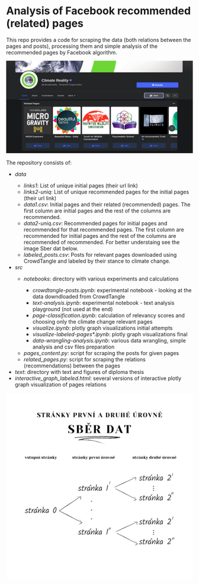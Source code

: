 # Analysis of Facebook recommended (related) pages

This repo provides a code for scraping the data (both relations between the pages and posts), 
processing them and simple analysis of the recommended pages by Facebook algorithm.

![related pages](img/related-pages.png "Related Pages")



The repository consists of:
<ul>
    <li><i>data</i></li>
        <ul>
            <li><i>links1</i>: 
            List of unique initial pages (their url link)</li>
            <li><i>links2-uniq</i>: 
            List of unique recommended pages for the initial pages (their url link)</li>
            <li><i>data1.csv</i>: 
            Initial pages and their related (recommended) pages. 
            The first column are initial pages and the rest of the columns are recommended.</li>
            <li><i>data2-uniq.csv</i>: 
            Recommended pages for initial pages and recommended for that recommended pages.
            The first column are recommended for initial pages and the rest of the columns are recommended of recommended.
            For better understaing see the image Sber dat below.</li>
            <li><i>labeled_posts.csv</i>: 
            Posts for relevant pages downloaded using CrowdTangle and labeled by their stance to climate change.</li>
        </ul>
    <li><i>src</i></li>
        <ul>
            <li><i>notebooks</i>: directory with various experiments and calculations</li>
            <ul>
                <li><i>crowdtangle-posts.ipynb</i>:
                experimental notebook - looking at the data downdloaded from CrowdTangle</li>
                <li><i>text-analysis.ipynb</i>:
                experimental notebook - text analysis playground (not used at the end)</li>
                <li><i>page-classification.ipynb</i>:
                calculation of relevancy scores and choosing only the climate change relevant pages</li>
                <li><i>visualize.ipynb</i>:
                plotly graph visualizations initial attempts</li>
                <li><i>visualize-labeled-pages*.ipynb</i>:
                plotly graph visualizations final</li>
                <li><i>data-wrangling-analysis.ipynb</i>:
                various data wrangling, simple analysis and csv files preparation</li>
            </ul>
            <li><i>pages_content.py</i>: script for scraping the posts for given pages</li>
            <li><i>related_pages.py</i>: script for scraping the relations (recommendations) between the pages</li>
        </ul>
    <li><i>text</i>: directory with text and figures of diploma thesis</li>
    <li><i>interactive_graph_labeled.html</i>: 
    several versions of interactive plotly graph visualization of pages relations</li>
</ul>


![sber dat](text/obrazky/sber_dat.jpg "Sber dat")
